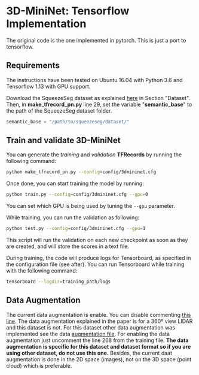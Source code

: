 # 3D-MiniNet: Tensorflow Implementation

The original code is the one implemented in pytorch. This is just a port to tensorflow.
## Requirements
The instructions have been tested on Ubuntu 16.04 with Python 3.6 and Tensorflow 1.13 with GPU support.

Download the SqueezeSeg dataset as explained [here](https://github.com/xuanyuzhou98/SqueezeSegV2) in Section "Dataset". Then, in **make_tfrecord_pn.py** line 29, set the variable "**semantic_base**" to the path of the SqueezeSeg dataset folder.

```python
semantic_base = "/path/to/squeezeseg/dataset/"
```

## Train and validate 3D-MiniNet
You can generate the _training_ and _validation_ **TFRecords** by running the following command:
```bash
python make_tfrecord_pn.py --config=config/3dmininet.cfg 
```

Once done, you can start training the model by running:
```bash
python train.py --config=config/3dmininet.cfg --gpu=0
```
You can set which GPU is being used by tuning the `--gpu` parameter.

While training, you can run the validation as following:
```bash
python test.py --config=config/3dmininet.cfg --gpu=1
```
This script will run the validation on each new checkpoint as soon as they are created, and will store the scores in a text file.

During training, the code will produce logs for Tensorboard, as specified in the configuration file (see after). You can run Tensorboard while training with the following command:
```bash
tensorboard --logdir=training_path/logs
```

## Data Augmentation 

The current data augmentation is enable. You can disable commenting [this line](https://github.com/Shathe/3D-MiniNet/blob/master/tensorflow_code/train.py#L268).
The data augmentation explained in the paper is for a 360º view LIDAR and this dataset is not.
For this dataset other data augmentation was implemented see the data [augmentation file](augmentation.py).
For enabling the data augmentation just uncomment the line 268 from the training file.
**The data augmentation is specific for this dataset and dataset format so if you are using other dataset, do not use this one.**
Besides, the current daat augmentation is done in the 2D space (images), not on the 3D space (point cloud) which is preferable.
